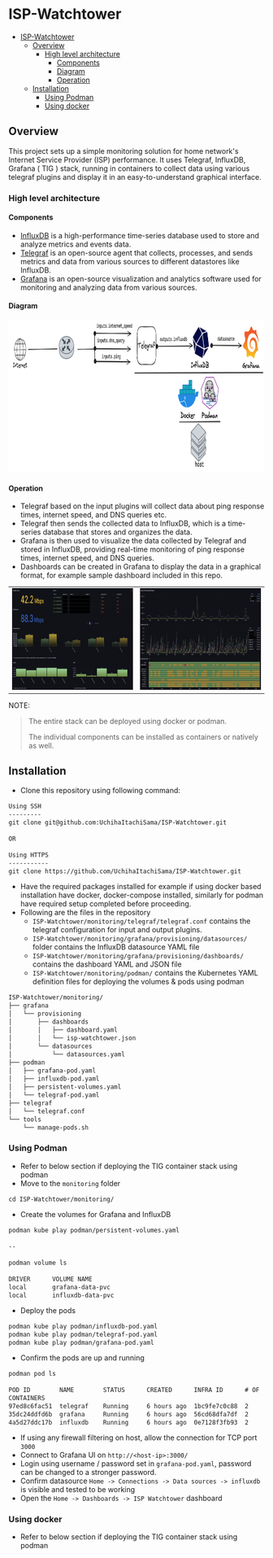 # ISP-Watchtower

- [ISP-Watchtower](#isp-watchtower)
  - [Overview](#overview)
    - [High level architecture](#high-level-architecture)
      - [Components](#components)
      - [Diagram](#diagram)
      - [Operation](#operation)
  - [Installation](#installation)
    - [Using Podman](#using-podman)
    - [Using docker](#using-docker)

## Overview

This project sets up a simple monitoring solution for home network's Internet Service Provider (ISP) performance. It uses Telegraf, InfluxDB, Grafana ( TIG ) stack, running in containers to collect data using various telegraf plugins and display it in an easy-to-understand graphical interface.

### High level architecture

#### Components

- [InfluxDB](https://www.influxdata.com/products/influxdb-overview/)  is a high-performance time-series database used to store and analyze metrics and events data.
- [Telegraf](https://www.influxdata.com/time-series-platform/telegraf/) is an open-source agent that collects, processes, and sends metrics and data from various sources to different datastores like InfluxDB.
- [Grafana](https://grafana.com/) is an open-source visualization and analytics software used for monitoring and analyzing data from various sources.

#### Diagram

<img src="media/isp-watch.png" height="300">

#### Operation

- Telegraf based on the input plugins will collect data about ping response times, internet speed, and DNS queries etc.
- Telegraf then sends the collected data to InfluxDB, which is a time-series database that stores and organizes the data.
- Grafana is then used to visualize the data collected by Telegraf and stored in InfluxDB, providing real-time monitoring of ping response times, internet speed, and DNS queries.
- Dashboards can be created in Grafana to display the data in a graphical format, for example sample dashboard included in this repo.

|||
|-|-|
|<img src="media/isp-speed.png" height="200"> | <img src="media/isp-dns.png" height="200"> |

NOTE:
> The entire stack can be deployed using docker or podman.
>
> The individual components can be installed as containers or natively as well.

## Installation

- Clone this repository using following command:

```shell
Using SSH
---------
git clone git@github.com:UchihaItachiSama/ISP-Watchtower.git

OR

Using HTTPS
-----------
git clone https://github.com/UchihaItachiSama/ISP-Watchtower.git
```

- Have the required packages installed for example if using docker based installation have docker, docker-compose installed, similarly for podman have required setup completed before proceeding.
- Following are the files in the repository
  - `ISP-Watchtower/monitoring/telegraf/telegraf.conf` contains the telegraf configuration for input and output plugins.
  - `ISP-Watchtower/monitoring/grafana/provisioning/datasources/` folder contains the InfluxDB datasource YAML file
  - `ISP-Watchtower/monitoring/grafana/provisioning/dashboards/` contains the dashboard YAML and JSON file
  - `ISP-Watchtower/monitoring/podman/` contains the Kubernetes YAML definition files for deploying the volumes & pods using podman

```shell
ISP-Watchtower/monitoring/
├── grafana
│   └── provisioning
│       ├── dashboards
│       │   ├── dashboard.yaml
│       │   └── isp-watchtower.json
│       └── datasources
│           └── datasources.yaml
├── podman
│   ├── grafana-pod.yaml
│   ├── influxdb-pod.yaml
│   ├── persistent-volumes.yaml
│   └── telegraf-pod.yaml
├── telegraf
│   └── telegraf.conf
└── tools
    └── manage-pods.sh
```

### Using Podman

- Refer to below section if deploying the TIG container stack using podman
- Move to the `monitoring` folder

```shell
cd ISP-Watchtower/monitoring/
```

- Create the volumes for Grafana and InfluxDB

```shell
podman kube play podman/persistent-volumes.yaml

--

podman volume ls

DRIVER      VOLUME NAME
local       grafana-data-pvc
local       influxdb-data-pvc
```

- Deploy the pods

```shell
podman kube play podman/influxdb-pod.yaml
podman kube play podman/telegraf-pod.yaml
podman kube play podman/grafana-pod.yaml
```

- Confirm the pods are up and running

```shell
podman pod ls

POD ID        NAME        STATUS      CREATED      INFRA ID      # OF CONTAINERS
97ed8c6fac51  telegraf    Running     6 hours ago  1bc9fe7c0c88  2
35dc24ddfd6b  grafana     Running     6 hours ago  56cd68dfa7df  2
4a5d27ddc17b  influxdb    Running     6 hours ago  0e7128f3fb93  2
```

- If using any firewall filtering on host, allow the connection for TCP port `3000`
- Connect to Grafana UI on `http://<host-ip>:3000/`
- Login using username / password set in `grafana-pod.yaml`, password can be changed to a stronger password.
- Confirm datasource `Home -> Connections -> Data sources -> influxdb` is visible and tested to be working
- Open the `Home -> Dashboards -> ISP Watchtower` dashboard

### Using docker

- Refer to below section if deploying the TIG container stack using podman
